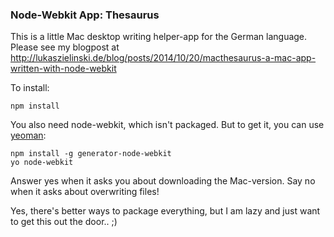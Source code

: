 ### Node-Webkit App: Thesaurus

This is a little Mac desktop writing helper-app for the German language. Please see my blogpost at http://lukaszielinski.de/blog/posts/2014/10/20/macthesaurus-a-mac-app-written-with-node-webkit

To install:

    npm install

You also need node-webkit, which isn't packaged. But to get it, you can use [yeoman](http://yeoman.io):

    npm install -g generator-node-webkit
    yo node-webkit

Answer yes when it asks you about downloading the Mac-version. Say no when it asks about overwriting files!

Yes, there's better ways to package everything, but I am lazy and just want to get this out the door.. ;)
